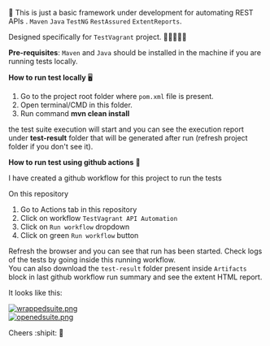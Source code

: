 :seedling: This is just a basic framework under development for automating REST APIs .  `Maven` `Java` `TestNG` `RestAssured` `ExtentReports`.    

Designed specifically for `TestVagrant` project.    :mage_man::ok_person::heavy_plus_sign::heavy_plus_sign:   

**Pre-requisites**: `Maven` and `Java` should be installed in the machine if you are running tests locally.

 

**How to run test locally**  :desktop_computer:   

1. Go to the project root folder where `pom.xml` file is present.
2. Open terminal/CMD in this folder.
3. Run command **mvn clean install**

the test suite execution will start and you can see the execution report under **test-result** folder that will be generated after run (refresh project folder if you don't see it).


**How to run test using github actions**    :rocket:   

I have created a github workflow for this project to run the tests    

On this repository   
1. Go to Actions tab in this repository
2. Click on workflow `TestVagrant API Automation`
3. Click on `Run workflow` dropdown 
4. Click on green `Run workflow` button   

Refresh the browser and you can see that run has been started. Check logs of the tests by going inside this running workflow.   
You can also download the `test-result` folder present inside `Artifacts` block in last github workflow run summary and see the extent HTML report.   

It looks like this:

[![wrappedsuite.png](https://i.postimg.cc/SQcfJQt2/wrappedsuite.png)](https://postimg.cc/kDXbHCCq)   
[![openedsuite.png](https://i.postimg.cc/0yYTnqQb/openedsuite.png)](https://postimg.cc/ZWqsY26S)   


Cheers :shipit: :tada:   
